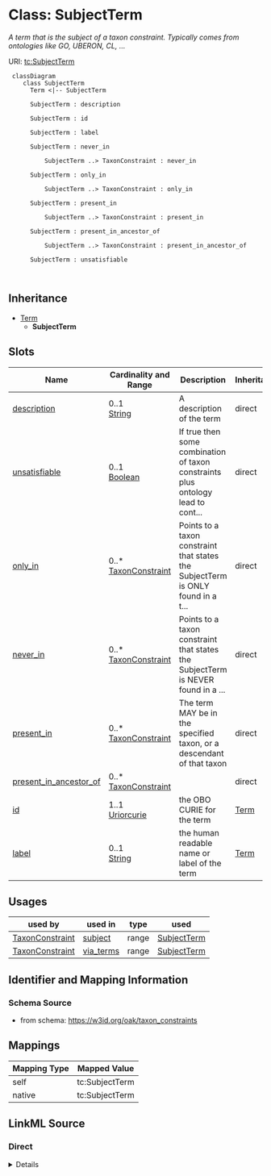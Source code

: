 # Class: SubjectTerm
_A term that is the subject of a taxon constraint. Typically comes from ontologies like GO, UBERON, CL, ..._




URI: [tc:SubjectTerm](https://w3id.org/linkml/taxon_constraints/SubjectTerm)



```{mermaid}
 classDiagram
    class SubjectTerm
      Term <|-- SubjectTerm
      
      SubjectTerm : description
        
      SubjectTerm : id
        
      SubjectTerm : label
        
      SubjectTerm : never_in
        
          SubjectTerm ..> TaxonConstraint : never_in
        
      SubjectTerm : only_in
        
          SubjectTerm ..> TaxonConstraint : only_in
        
      SubjectTerm : present_in
        
          SubjectTerm ..> TaxonConstraint : present_in
        
      SubjectTerm : present_in_ancestor_of
        
          SubjectTerm ..> TaxonConstraint : present_in_ancestor_of
        
      SubjectTerm : unsatisfiable
        
      
```





## Inheritance
* [Term](Term.md)
    * **SubjectTerm**



## Slots

| Name | Cardinality and Range | Description | Inheritance |
| ---  | --- | --- | --- |
| [description](description.md) | 0..1 <br/> [String](String.md) | A description of the term | direct |
| [unsatisfiable](unsatisfiable.md) | 0..1 <br/> [Boolean](Boolean.md) | If true then some combination of taxon constraints plus ontology lead to cont... | direct |
| [only_in](only_in.md) | 0..* <br/> [TaxonConstraint](TaxonConstraint.md) | Points to a taxon constraint that states the SubjectTerm is ONLY found in a t... | direct |
| [never_in](never_in.md) | 0..* <br/> [TaxonConstraint](TaxonConstraint.md) | Points to a taxon constraint that states the SubjectTerm is NEVER found in a ... | direct |
| [present_in](present_in.md) | 0..* <br/> [TaxonConstraint](TaxonConstraint.md) | The term MAY be in the specified taxon, or a descendant of that taxon | direct |
| [present_in_ancestor_of](present_in_ancestor_of.md) | 0..* <br/> [TaxonConstraint](TaxonConstraint.md) |  | direct |
| [id](id.md) | 1..1 <br/> [Uriorcurie](Uriorcurie.md) | the OBO CURIE for the term | [Term](Term.md) |
| [label](label.md) | 0..1 <br/> [String](String.md) | the human readable name or label of the term | [Term](Term.md) |





## Usages

| used by | used in | type | used |
| ---  | --- | --- | --- |
| [TaxonConstraint](TaxonConstraint.md) | [subject](subject.md) | range | [SubjectTerm](SubjectTerm.md) |
| [TaxonConstraint](TaxonConstraint.md) | [via_terms](via_terms.md) | range | [SubjectTerm](SubjectTerm.md) |






## Identifier and Mapping Information







### Schema Source


* from schema: https://w3id.org/oak/taxon_constraints





## Mappings

| Mapping Type | Mapped Value |
| ---  | ---  |
| self | tc:SubjectTerm |
| native | tc:SubjectTerm |





## LinkML Source

<!-- TODO: investigate https://stackoverflow.com/questions/37606292/how-to-create-tabbed-code-blocks-in-mkdocs-or-sphinx -->

### Direct

<details>
```yaml
name: SubjectTerm
description: A term that is the subject of a taxon constraint. Typically comes from
  ontologies like GO, UBERON, CL, ...
from_schema: https://w3id.org/oak/taxon_constraints
rank: 1000
is_a: Term
attributes:
  description:
    name: description
    description: A description of the term
    from_schema: https://w3id.org/oak/taxon_constraints
    rank: 1000
  unsatisfiable:
    name: unsatisfiable
    description: If true then some combination of taxon constraints plus ontology
      lead to contradictions
    from_schema: https://w3id.org/oak/taxon_constraints
    rank: 1000
    range: boolean
  only_in:
    name: only_in
    description: 'Points to a taxon constraint that states the SubjectTerm is ONLY
      found in a taxon or descendant. Formally, the term AND its descendants MUST
      be in the specified taxon, or a descendant of that taxon

      '
    comments:
    - Note that we conflate between the RO "only in taxon" and "in taxon" relations
      here
    from_schema: https://w3id.org/oak/taxon_constraints
    rank: 1000
    slot_uri: RO:0002160
    multivalued: true
    range: TaxonConstraint
  never_in:
    name: never_in
    description: 'Points to a taxon constraint that states the SubjectTerm is NEVER
      found in a taxon or descendant. Formally, the term AND its descendants MUST
      NOT be in the specified taxon, or a descendant of that taxon

      '
    from_schema: https://w3id.org/oak/taxon_constraints
    rank: 1000
    slot_uri: RO:0002161
    multivalued: true
    range: TaxonConstraint
  present_in:
    name: present_in
    description: 'The term MAY be in the specified taxon, or a descendant of that
      taxon

      '
    from_schema: https://w3id.org/oak/taxon_constraints
    rank: 1000
    slot_uri: RO:0002175
    multivalued: true
    range: TaxonConstraint
  present_in_ancestor_of:
    name: present_in_ancestor_of
    from_schema: https://w3id.org/oak/taxon_constraints
    rank: 1000
    multivalued: true
    range: TaxonConstraint

```
</details>

### Induced

<details>
```yaml
name: SubjectTerm
description: A term that is the subject of a taxon constraint. Typically comes from
  ontologies like GO, UBERON, CL, ...
from_schema: https://w3id.org/oak/taxon_constraints
rank: 1000
is_a: Term
attributes:
  description:
    name: description
    description: A description of the term
    from_schema: https://w3id.org/oak/taxon_constraints
    rank: 1000
    alias: description
    owner: SubjectTerm
    domain_of:
    - SubjectTerm
    range: string
  unsatisfiable:
    name: unsatisfiable
    description: If true then some combination of taxon constraints plus ontology
      lead to contradictions
    from_schema: https://w3id.org/oak/taxon_constraints
    rank: 1000
    alias: unsatisfiable
    owner: SubjectTerm
    domain_of:
    - SubjectTerm
    range: boolean
  only_in:
    name: only_in
    description: 'Points to a taxon constraint that states the SubjectTerm is ONLY
      found in a taxon or descendant. Formally, the term AND its descendants MUST
      be in the specified taxon, or a descendant of that taxon

      '
    comments:
    - Note that we conflate between the RO "only in taxon" and "in taxon" relations
      here
    from_schema: https://w3id.org/oak/taxon_constraints
    rank: 1000
    slot_uri: RO:0002160
    multivalued: true
    alias: only_in
    owner: SubjectTerm
    domain_of:
    - SubjectTerm
    range: TaxonConstraint
  never_in:
    name: never_in
    description: 'Points to a taxon constraint that states the SubjectTerm is NEVER
      found in a taxon or descendant. Formally, the term AND its descendants MUST
      NOT be in the specified taxon, or a descendant of that taxon

      '
    from_schema: https://w3id.org/oak/taxon_constraints
    rank: 1000
    slot_uri: RO:0002161
    multivalued: true
    alias: never_in
    owner: SubjectTerm
    domain_of:
    - SubjectTerm
    range: TaxonConstraint
  present_in:
    name: present_in
    description: 'The term MAY be in the specified taxon, or a descendant of that
      taxon

      '
    from_schema: https://w3id.org/oak/taxon_constraints
    rank: 1000
    slot_uri: RO:0002175
    multivalued: true
    alias: present_in
    owner: SubjectTerm
    domain_of:
    - SubjectTerm
    range: TaxonConstraint
  present_in_ancestor_of:
    name: present_in_ancestor_of
    from_schema: https://w3id.org/oak/taxon_constraints
    rank: 1000
    multivalued: true
    alias: present_in_ancestor_of
    owner: SubjectTerm
    domain_of:
    - SubjectTerm
    range: TaxonConstraint
  id:
    name: id
    description: the OBO CURIE for the term
    from_schema: https://w3id.org/oak/taxon_constraints
    rank: 1000
    identifier: true
    alias: id
    owner: SubjectTerm
    domain_of:
    - Term
    range: uriorcurie
  label:
    name: label
    description: the human readable name or label of the term
    from_schema: https://w3id.org/oak/taxon_constraints
    rank: 1000
    slot_uri: rdfs:label
    alias: label
    owner: SubjectTerm
    domain_of:
    - Term
    range: string

```
</details>